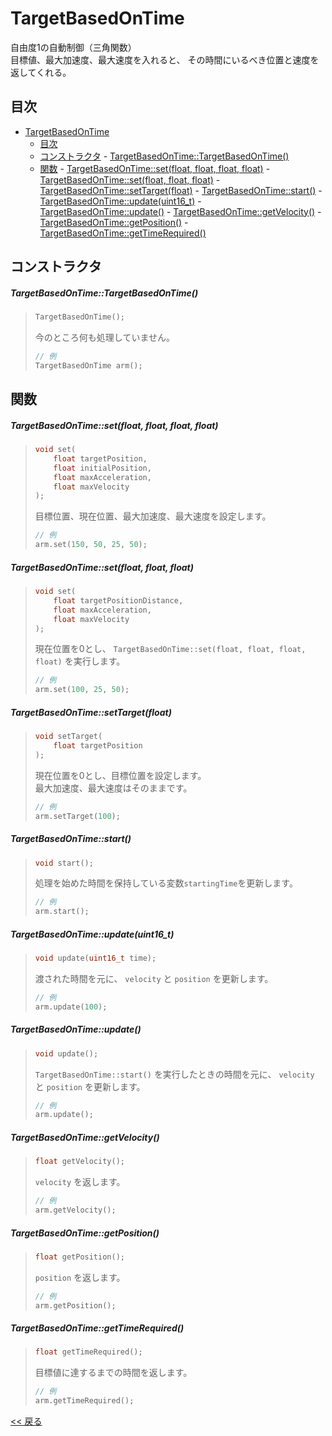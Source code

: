 # TargetBasedOnTime

自由度1の自動制御（三角関数）  
目標値、最大加速度、最大速度を入れると、 その時間にいるべき位置と速度を返してくれる。  

## 目次
- [TargetBasedOnTime](#targetbasedontime)
  - [目次](#目次)
  - [コンストラクタ](#コンストラクタ)
        - [TargetBasedOnTime::TargetBasedOnTime()](#targetbasedontimetargetbasedontime)
  - [関数](#関数)
        - [TargetBasedOnTime::set(float, float, float, float)](#targetbasedontimesetfloat-float-float-float)
        - [TargetBasedOnTime::set(float, float, float)](#targetbasedontimesetfloat-float-float)
        - [TargetBasedOnTime::setTarget(float)](#targetbasedontimesettargetfloat)
        - [TargetBasedOnTime::start()](#targetbasedontimestart)
        - [TargetBasedOnTime::update(uint16_t)](#targetbasedontimeupdateuint16_t)
        - [TargetBasedOnTime::update()](#targetbasedontimeupdate)
        - [TargetBasedOnTime::getVelocity()](#targetbasedontimegetvelocity)
        - [TargetBasedOnTime::getPosition()](#targetbasedontimegetposition)
        - [TargetBasedOnTime::getTimeRequired()](#targetbasedontimegettimerequired)

## コンストラクタ
##### TargetBasedOnTime::TargetBasedOnTime()
> ```c++
> TargetBasedOnTime();
> ```
> 今のところ何も処理していません。  
> ```c++
> // 例
> TargetBasedOnTime arm();
> ```

## 関数
##### TargetBasedOnTime::set(float, float, float, float)
> ```c++
> void set(
>     float targetPosition,
>     float initialPosition,
>     float maxAcceleration,
>     float maxVelocity
> );
> ```
> 目標位置、現在位置、最大加速度、最大速度を設定します。  
> ```c++
> // 例
> arm.set(150, 50, 25, 50);
> ```

##### TargetBasedOnTime::set(float, float, float)
> ```c++
> void set(
>     float targetPositionDistance,
>     float maxAcceleration,
>     float maxVelocity
> );
> ```
> 現在位置を0とし、 `TargetBasedOnTime::set(float, float, float, float)` を実行します。  
> ```c++
> // 例
> arm.set(100, 25, 50);
> ```

##### TargetBasedOnTime::setTarget(float)
> ```c++
> void setTarget(
>     float targetPosition
> );
> ```
> 現在位置を0とし、目標位置を設定します。  
> 最大加速度、最大速度はそのままです。
> ```c++
> // 例
> arm.setTarget(100);
> ```

##### TargetBasedOnTime::start()
> ```c++
> void start();
> ```
> 処理を始めた時間を保持している変数`startingTime`を更新します。  
> ```c++
> // 例
> arm.start();
> ```

##### TargetBasedOnTime::update(uint16_t)
> ```c++
> void update(uint16_t time);
> ```
> 渡された時間を元に、 `velocity` と `position` を更新します。  
> ```c++
> // 例
> arm.update(100);
> ```

##### TargetBasedOnTime::update()
> ```c++
> void update();
> ```
> `TargetBasedOnTime::start()` を実行したときの時間を元に、 `velocity` と `position` を更新します。  
> ```c++
> // 例
> arm.update();
> ```

##### TargetBasedOnTime::getVelocity()
> ```c++
> float getVelocity();
> ```
> `velocity` を返します。
> ```c++
> // 例
> arm.getVelocity();
> ```

##### TargetBasedOnTime::getPosition()
> ```c++
> float getPosition();
> ```
> `position` を返します。  
> ```c++
> // 例
> arm.getPosition();
> ```

##### TargetBasedOnTime::getTimeRequired()
> ```c++
> float getTimeRequired();
> ```
> 目標値に達するまでの時間を返します。  
> ```c++
> // 例
> arm.getTimeRequired();
> ```

[<< 戻る](../../README.md)
